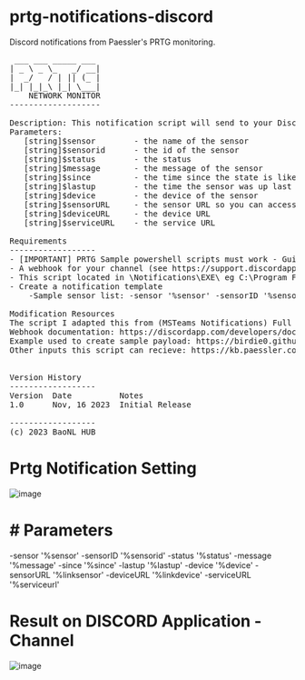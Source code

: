 # prtg-notifications-discord
Discord notifications from Paessler's PRTG monitoring.

<pre>
 ___ ___ _____ ___
| _ \ _ \_   _/ __|
|  _/   / | || (_ |
|_| |_|_\ |_| \___|
    NETWORK MONITOR
-------------------
  
Description: This notification script will send to your Discord Channel  
Parameters:
   [string]$sensor        - the name of the sensor
   [string]$sensorid      - the id of the sensor
   [string]$status        - the status 
   [string]$message       - the message of the sensor 
   [string]$since         - the time since the state is like this
   [string]$lastup        - the time the sensor was up last
   [string]$device        - the device of the sensor
   [string]$sensorURL     - the sensor URL so you can access it directly
   [string]$deviceURL     - the device URL 
   [string]$serviceURL    - the service URL

Requirements
------------------
- [IMPORTANT] PRTG Sample powershell scripts must work - Guide for installing PowerShell based sensors: https://kb.paessler.com/users/my_answers/71356
- A webhook for your channel (see https://support.discordapp.com/hc/en-us/articles/228383668-Intro-to-Webhooks)
- This script located in <PRTG Home directory>\Notifications\EXE\ eg C:\Program Files (x86)\PRTG Network Monitor\Notifications\EXE
- Create a notification template
    -Sample sensor list: -sensor '%sensor' -sensorID '%sensorid' -status '%status' -message '%message' -since '%since' -lastup '%lastup' -device '%device' -sensorURL '%linksensor' -deviceURL '%linkdevice' -serviceURL '%serviceurl'

Modification Resources
The script I adapted this from (MSTeams Notifications) Full installation guide can be found here: https://kb.paessler.com/en/topic/72306#
Webhook documentation: https://discordapp.com/developers/docs/resources/webhook#execute-webhook
Example used to create sample payload: https://birdie0.github.io/discord-webhooks-guide/discord_webhook.html
Other inputs this script can recieve: https://kb.paessler.com/en/topic/373-what-placeholders-can-i-use-with-prtg

  
Version History 
------------------
Version  Date          Notes
1.0      Nov, 16 2023  Initial Release

------------------
(c) 2023 BaoNL HUB
</pre>

# Prtg Notification Setting
![image](https://github.com/longbao87/PRTG-Monitoring/assets/101858638/6f5bb711-73ce-4a1b-8f62-bbdbadad5c82)

# # Parameters
-sensor '%sensor' -sensorID '%sensorid' -status '%status' -message '%message' -since '%since' -lastup '%lastup' -device '%device' -sensorURL '%linksensor' -deviceURL '%linkdevice' -serviceURL '%serviceurl'

# Result on DISCORD Application - Channel
![image](https://github.com/longbao87/PRTG-Monitoring/assets/101858638/52d1195c-a9dc-42e2-b4d7-7e3265d342c0)

